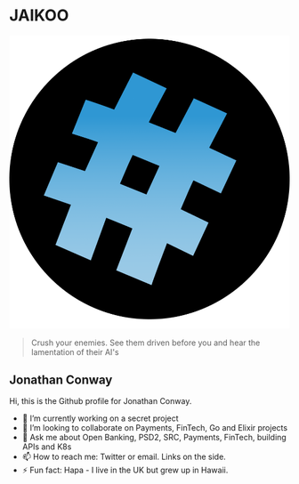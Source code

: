 # JAIKOO

![jaikoo](https://github.com/jaikoo/jaikoo/raw/master/images/jaikoo-blue.png)


> Crush your enemies. See them driven before you and hear the lamentation of their AI's

## Jonathan Conway
Hi, this is the Github profile for Jonathan Conway. 


- 🔭 I’m currently working on a secret project
- 👯 I’m looking to collaborate on Payments, FinTech, Go and Elixir projects
- 💬 Ask me about Open Banking, PSD2, SRC, Payments, FinTech, building APIs and K8s
- 📫 How to reach me: Twitter or email. Links on the side.
- ⚡ Fun fact: Hapa - I live in the UK but grew up in Hawaii.


